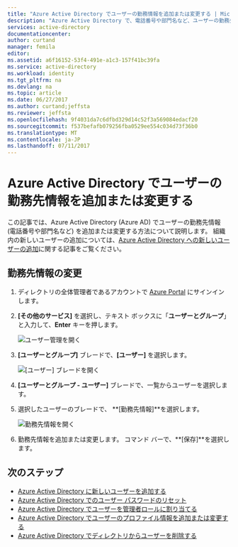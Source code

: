 ```yaml
---
title: "Azure Active Directory でユーザーの勤務情報を追加または変更する | Microsoft Docs"
description: "Azure Active Directory で、電話番号や部門名など、ユーザーの勤務先情報を追加する方法について説明します。"
services: active-directory
documentationcenter: 
author: curtand
manager: femila
editor: 
ms.assetid: a6f16152-53f4-491e-a1c3-157f41bc39fa
ms.service: active-directory
ms.workload: identity
ms.tgt_pltfrm: na
ms.devlang: na
ms.topic: article
ms.date: 06/27/2017
ms.author: curtand;jeffsta
ms.reviewer: jeffsta
ms.openlocfilehash: 9f4031da7c6dfbd329d14c52f3a569084edacf20
ms.sourcegitcommit: f537befafb079256fba0529ee554c034d73f36b0
ms.translationtype: MT
ms.contentlocale: ja-JP
ms.lasthandoff: 07/11/2017
---
```

# <a name="add-or-change-work-information-for-a-user-in-azure-active-directory"></a>Azure Active Directory でユーザーの勤務先情報を追加または変更する
この記事では、Azure Active Directory (Azure AD) でユーザーの勤務先情報 (電話番号や部門名など) を追加または変更する方法について説明します。 組織内の新しいユーザーの追加については、[Azure Active Directory への新しいユーザーの追加](active-directory-users-create-external-azure-portal.md)に関する記事をご覧ください。

## <a name="to-change-work-information"></a>勤務先情報の変更
1. ディレクトリの全体管理者であるアカウントで [Azure Portal](https://portal.azure.com) にサインインします。
2. **[その他のサービス]** を選択し、テキスト ボックスに「**ユーザーとグループ**」と入力して、**Enter** キーを押します。

   ![ユーザー管理を開く](./media/active-directory-users-work-info-azure-portal/create-users-user-management.png)
3. **[ユーザーとグループ]** ブレードで、**[ユーザー]** を選択します。

   ![[ユーザー] ブレードを開く](./media/active-directory-users-work-info-azure-portal/create-users-open-users-blade.png)
4. **[ユーザーとグループ - ユーザー]** ブレードで、一覧からユーザーを選択します。
5. 選択したユーザーのブレードで、 **[勤務先情報]**を選択します。

    ![勤務先情報を開く](./media/active-directory-users-work-info-azure-portal/active-directory-create-users-work-info.png)
6. 勤務先情報を追加または変更します。 コマンド バーで、**[保存]**を選択します。

## <a name="next-steps"></a>次のステップ
* [Azure Active Directory に新しいユーザーを追加する](active-directory-users-create-azure-portal.md)
* [Azure Active Directory でのユーザー パスワードのリセット](active-directory-users-reset-password-azure-portal.md)
* [Azure Active Directory でユーザーを管理者ロールに割り当てる](active-directory-users-assign-role-azure-portal.md)
* [Azure Active Directory でユーザーのプロファイル情報を追加または変更する](active-directory-users-profile-azure-portal.md)
* [Azure Active Directory でディレクトリからユーザーを削除する](active-directory-users-delete-user-azure-portal.md)
